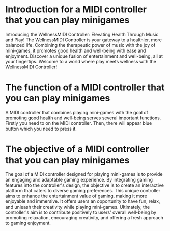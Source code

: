 # Introduction for a MIDI controller that you can play minigames
Introducing the WellnessMIDI Controller: Elevating Health Through Music and Play! The WellnessMIDI Controller is your gateway to a healthier, more balanced life. Combining the therapeutic power of music with the joy of mini-games, it promotes good health and well-being with ease and enjoyment. Discover a unique fusion of entertainment and well-being, all at your fingertips. Welcome to a world where play meets wellness with the WellnessMIDI Controller!

# The function of a MIDI controller that you can play minigames
A MIDI controller that combines playing mini-games with the goal of promoting good health and well-being serves several important functions. Firstly you need to on the MIDI controller. Then, there will appear blue button which you need to press it. 

# The objective of a MIDI controller that you can play minigames
The goal of a MIDI controller designed for playing mini-games is to provide an engaging and adaptable gaming experience. By integrating gaming features into the controller's design, the objective is to create an interactive platform that caters to diverse gaming preferences. This unique controller aims to enhance the entertainment value of gaming, making it more enjoyable and immersive. It offers users an opportunity to have fun, relax, and unleash their creativity while playing mini-games. Ultimately, the controller's aim is to contribute positively to users' overall well-being by promoting relaxation, encouraging creativity, and offering a fresh approach to gaming enjoyment.
